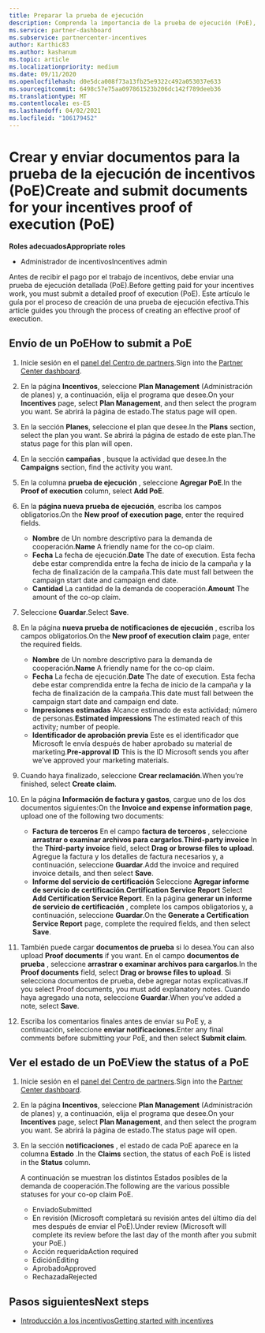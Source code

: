 ```yaml
---
title: Preparar la prueba de ejecución
description: Comprenda la importancia de la prueba de ejecución (PoE), las escalas de tiempo, el estado de visualización y las directrices de envío.
ms.service: partner-dashboard
ms.subservice: partnercenter-incentives
author: Karthic83
ms.author: kashanum
ms.topic: article
ms.localizationpriority: medium
ms.date: 09/11/2020
ms.openlocfilehash: d0e5dca008f73a13fb25e9322c492a053037e633
ms.sourcegitcommit: 6498c57e75aa097861523b206dc142f789deeb36
ms.translationtype: MT
ms.contentlocale: es-ES
ms.lasthandoff: 04/02/2021
ms.locfileid: "106179452"
---
```

# <a name="create-and-submit-documents-for-your-incentives-proof-of-execution-poe"></a><span data-ttu-id="f2677-103">Crear y enviar documentos para la prueba de la ejecución de incentivos (PoE)</span><span class="sxs-lookup"><span data-stu-id="f2677-103">Create and submit documents for your incentives proof of execution (PoE)</span></span>

<span data-ttu-id="f2677-104">**Roles adecuados**</span><span class="sxs-lookup"><span data-stu-id="f2677-104">**Appropriate roles**</span></span>

- <span data-ttu-id="f2677-105">Administrador de incentivos</span><span class="sxs-lookup"><span data-stu-id="f2677-105">Incentives admin</span></span>

<span data-ttu-id="f2677-106">Antes de recibir el pago por el trabajo de incentivos, debe enviar una prueba de ejecución detallada (PoE).</span><span class="sxs-lookup"><span data-stu-id="f2677-106">Before getting paid for your incentives work, you must submit a detailed proof of execution (PoE).</span></span> <span data-ttu-id="f2677-107">Este artículo le guía por el proceso de creación de una prueba de ejecución efectiva.</span><span class="sxs-lookup"><span data-stu-id="f2677-107">This article guides you through the process of creating an effective proof of execution.</span></span>

## <a name="how-to-submit-a-poe"></a><span data-ttu-id="f2677-108">Envío de un PoE</span><span class="sxs-lookup"><span data-stu-id="f2677-108">How to submit a PoE</span></span>

1. <span data-ttu-id="f2677-109">Inicie sesión en el [panel del Centro de partners](https://partner.microsoft.com/dashboard/).</span><span class="sxs-lookup"><span data-stu-id="f2677-109">Sign into the [Partner Center dashboard](https://partner.microsoft.com/dashboard/).</span></span>

2. <span data-ttu-id="f2677-110">En la página **Incentivos**, seleccione **Plan Management** (Administración de planes) y, a continuación, elija el programa que desee.</span><span class="sxs-lookup"><span data-stu-id="f2677-110">On your **Incentives** page, select **Plan Management**, and then select the program you want.</span></span> <span data-ttu-id="f2677-111">Se abrirá la página de estado.</span><span class="sxs-lookup"><span data-stu-id="f2677-111">The status page will open.</span></span>

3. <span data-ttu-id="f2677-112">En la sección **Planes**, seleccione el plan que desee.</span><span class="sxs-lookup"><span data-stu-id="f2677-112">In the **Plans** section, select the plan you want.</span></span> <span data-ttu-id="f2677-113">Se abrirá la página de estado de este plan.</span><span class="sxs-lookup"><span data-stu-id="f2677-113">The status page for this plan will open.</span></span>

4. <span data-ttu-id="f2677-114">En la sección **campañas** , busque la actividad que desee.</span><span class="sxs-lookup"><span data-stu-id="f2677-114">In the **Campaigns** section, find the activity you want.</span></span>

5. <span data-ttu-id="f2677-115">En la columna **prueba de ejecución** , seleccione **Agregar PoE**.</span><span class="sxs-lookup"><span data-stu-id="f2677-115">In the **Proof of execution** column, select **Add PoE**.</span></span>

6. <span data-ttu-id="f2677-116">En la **página nueva prueba de ejecución**, escriba los campos obligatorios.</span><span class="sxs-lookup"><span data-stu-id="f2677-116">On the **New proof of execution page**, enter the required fields.</span></span>

   - <span data-ttu-id="f2677-117">**Nombre**  de  Un nombre descriptivo para la demanda de cooperación.</span><span class="sxs-lookup"><span data-stu-id="f2677-117">**Name**  A friendly name for the co-op claim.</span></span>
   - <span data-ttu-id="f2677-118">**Fecha**  La fecha de ejecución.</span><span class="sxs-lookup"><span data-stu-id="f2677-118">**Date**  The date of execution.</span></span> <span data-ttu-id="f2677-119">Esta fecha debe estar comprendida entre la fecha de inicio de la campaña y la fecha de finalización de la campaña.</span><span class="sxs-lookup"><span data-stu-id="f2677-119">This date must fall between the campaign start date and campaign end date.</span></span>
   - <span data-ttu-id="f2677-120">**Cantidad**  La cantidad de la demanda de cooperación.</span><span class="sxs-lookup"><span data-stu-id="f2677-120">**Amount**  The amount of the co-op claim.</span></span>

7. <span data-ttu-id="f2677-121">Seleccione **Guardar**.</span><span class="sxs-lookup"><span data-stu-id="f2677-121">Select **Save**.</span></span>

8. <span data-ttu-id="f2677-122">En la página **nueva prueba de notificaciones de ejecución** , escriba los campos obligatorios.</span><span class="sxs-lookup"><span data-stu-id="f2677-122">On the **New proof of execution claim** page, enter the required fields.</span></span>

   - <span data-ttu-id="f2677-123">**Nombre**  de  Un nombre descriptivo para la demanda de cooperación.</span><span class="sxs-lookup"><span data-stu-id="f2677-123">**Name**  A friendly name for the co-op claim.</span></span>
   - <span data-ttu-id="f2677-124">**Fecha**  La fecha de ejecución.</span><span class="sxs-lookup"><span data-stu-id="f2677-124">**Date**  The date of execution.</span></span> <span data-ttu-id="f2677-125">Esta fecha debe estar comprendida entre la fecha de inicio de la campaña y la fecha de finalización de la campaña.</span><span class="sxs-lookup"><span data-stu-id="f2677-125">This date must fall between the campaign start date and campaign end date.</span></span>
   - <span data-ttu-id="f2677-126">**Impresiones estimadas**   Alcance estimado de esta actividad; número de personas.</span><span class="sxs-lookup"><span data-stu-id="f2677-126">**Estimated impressions**   The estimated reach of this activity; number of people.</span></span>
   - <span data-ttu-id="f2677-127">**Identificador de aprobación previa**   Este es el identificador que Microsoft le envía después de haber aprobado su material de marketing.</span><span class="sxs-lookup"><span data-stu-id="f2677-127">**Pre-approval ID**   This is the ID Microsoft sends you after we’ve approved your marketing materials.</span></span>

9. <span data-ttu-id="f2677-128">Cuando haya finalizado, seleccione **Crear reclamación**.</span><span class="sxs-lookup"><span data-stu-id="f2677-128">When you’re finished, select **Create claim**.</span></span>

10. <span data-ttu-id="f2677-129">En la página **Información de factura y gastos**, cargue uno de los dos documentos siguientes:</span><span class="sxs-lookup"><span data-stu-id="f2677-129">On the **Invoice and expense information page**, upload one of the following two documents:</span></span>
    - <span data-ttu-id="f2677-130">**Factura de terceros**  En el campo **factura de terceros** , seleccione **arrastrar o examinar archivos para cargarlos**.</span><span class="sxs-lookup"><span data-stu-id="f2677-130">**Third-party invoice**  In the **Third-party invoice** field, select **Drag or browse files to upload**.</span></span> <span data-ttu-id="f2677-131">Agregue la factura y los detalles de factura necesarios y, a continuación, seleccione **Guardar**.</span><span class="sxs-lookup"><span data-stu-id="f2677-131">Add the invoice and required invoice details, and then select **Save**.</span></span>
    - <span data-ttu-id="f2677-132">**Informe del servicio de certificación**  Seleccione **Agregar informe de servicio de certificación**.</span><span class="sxs-lookup"><span data-stu-id="f2677-132">**Certification Service Report**  Select **Add Certification Service Report**.</span></span> <span data-ttu-id="f2677-133">En la página **generar un informe de servicio de certificación** , complete los campos obligatorios y, a continuación, seleccione **Guardar**.</span><span class="sxs-lookup"><span data-stu-id="f2677-133">On the **Generate a Certification Service Report** page, complete the required fields, and then select **Save**.</span></span>

11. <span data-ttu-id="f2677-134">También puede cargar **documentos de prueba** si lo desea.</span><span class="sxs-lookup"><span data-stu-id="f2677-134">You can also upload **Proof documents** if you want.</span></span> <span data-ttu-id="f2677-135">En el campo **documentos de prueba** , seleccione **arrastrar o examinar archivos para cargarlos**.</span><span class="sxs-lookup"><span data-stu-id="f2677-135">In the **Proof documents** field, select **Drag or browse files to upload**.</span></span> <span data-ttu-id="f2677-136">Si selecciona documentos de prueba, debe agregar notas explicativas.</span><span class="sxs-lookup"><span data-stu-id="f2677-136">If you select Proof documents, you must add explanatory notes.</span></span> <span data-ttu-id="f2677-137">Cuando haya agregado una nota, seleccione **Guardar**.</span><span class="sxs-lookup"><span data-stu-id="f2677-137">When you’ve added a note, select **Save**.</span></span>

12. <span data-ttu-id="f2677-138">Escriba los comentarios finales antes de enviar su PoE y, a continuación, seleccione **enviar notificaciones**.</span><span class="sxs-lookup"><span data-stu-id="f2677-138">Enter any final comments before submitting your PoE, and then select **Submit claim**.</span></span>

## <a name="view-the-status-of-a-poe"></a><span data-ttu-id="f2677-139">Ver el estado de un PoE</span><span class="sxs-lookup"><span data-stu-id="f2677-139">View the status of a PoE</span></span>

1. <span data-ttu-id="f2677-140">Inicie sesión en el [panel del Centro de partners](https://partner.microsoft.com/dashboard/).</span><span class="sxs-lookup"><span data-stu-id="f2677-140">Sign into the [Partner Center dashboard](https://partner.microsoft.com/dashboard/).</span></span>

2. <span data-ttu-id="f2677-141">En la página **Incentivos**, seleccione **Plan Management** (Administración de planes) y, a continuación, elija el programa que desee.</span><span class="sxs-lookup"><span data-stu-id="f2677-141">On your **Incentives** page, select **Plan Management**, and then select the program you want.</span></span> <span data-ttu-id="f2677-142">Se abrirá la página de estado.</span><span class="sxs-lookup"><span data-stu-id="f2677-142">The status page will open.</span></span>

3. <span data-ttu-id="f2677-143">En la sección **notificaciones** , el estado de cada PoE aparece en la columna **Estado** .</span><span class="sxs-lookup"><span data-stu-id="f2677-143">In the **Claims** section, the status of each PoE is listed in the **Status** column.</span></span>

   <span data-ttu-id="f2677-144">A continuación se muestran los distintos Estados posibles de la demanda de cooperación.</span><span class="sxs-lookup"><span data-stu-id="f2677-144">The following are the various possible statuses for your co-op claim PoE.</span></span>

   - <span data-ttu-id="f2677-145">Enviado</span><span class="sxs-lookup"><span data-stu-id="f2677-145">Submitted</span></span>
   - <span data-ttu-id="f2677-146">En revisión (Microsoft completará su revisión antes del último día del mes después de enviar el PoE).</span><span class="sxs-lookup"><span data-stu-id="f2677-146">Under review (Microsoft will complete its review before the last day of the month after you submit your PoE.)</span></span>
   - <span data-ttu-id="f2677-147">Acción requerida</span><span class="sxs-lookup"><span data-stu-id="f2677-147">Action required</span></span>
   - <span data-ttu-id="f2677-148">Edición</span><span class="sxs-lookup"><span data-stu-id="f2677-148">Editing</span></span>
   - <span data-ttu-id="f2677-149">Aprobado</span><span class="sxs-lookup"><span data-stu-id="f2677-149">Approved</span></span>
   - <span data-ttu-id="f2677-150">Rechazada</span><span class="sxs-lookup"><span data-stu-id="f2677-150">Rejected</span></span>

## <a name="next-steps"></a><span data-ttu-id="f2677-151">Pasos siguientes</span><span class="sxs-lookup"><span data-stu-id="f2677-151">Next steps</span></span>

- [<span data-ttu-id="f2677-152">Introducción a los incentivos</span><span class="sxs-lookup"><span data-stu-id="f2677-152">Getting started with incentives</span></span>](incentives-get-started-intro.md)